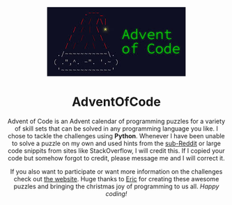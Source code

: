 <div align="center">
<img src="adventofcode.jpg"/>
<h1>AdventOfCode</h1>
<p>
Advent of Code is an Advent calendar of programming puzzles for a variety of skill sets that can be solved in any programming language you like. I chose to tackle the challenges using <b>Python</b>. Whenever I have been unable to solve a puzzle on my own and used hints from the <a href="https://www.reddit.com/r/adventofcode/">sub-Reddit</a> or large code snippits from sites like StackOverflow, I will credit this. If I copied your code but somehow forgot to credit, please message me and I will correct it. 

If you also want to participate or want more information on the challenges check out <a href="https://adventofcode.com/about">the website</a>. Huge thanks to <a href="https://twitter.com/ericwastl">Eric</a> for creating these awesome puzzles and bringing the christmas joy of programming to us all. <i>Happy coding!</i>
</p>
</div>
